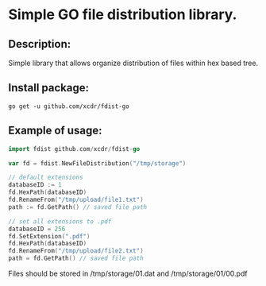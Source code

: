 Simple GO file distribution library.
========================================

## Description:

Simple library that allows organize distribution of files within hex based tree.

## Install package:

```shell
go get -u github.com/xcdr/fdist-go
```

## Example of usage:

```go
import fdist github.com/xcdr/fdist-go

var fd = fdist.NewFileDistribution("/tmp/storage")

// default extensions
databaseID := 1
fd.HexPath(databaseID)
fd.RenameFrom("/tmp/upload/file1.txt")
path := fd.GetPath() // saved file path

// set all extensions to .pdf
databaseID = 256
fd.SetExtension(".pdf")
fd.HexPath(databaseID)
fd.RenameFrom("/tmp/upload/file2.txt")
path = fd.GetPath() // saved file path
```

Files should be stored in /tmp/storage/01.dat and /tmp/storage/01/00.pdf
